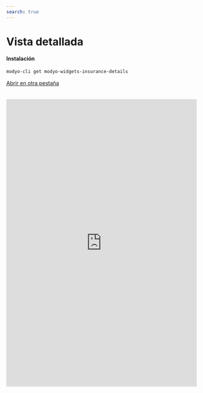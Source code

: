 ```yaml
---
search: true
---
```


# Vista detallada <Badge text="Beta" type="warn"/>

#### Instalación

```bash
modyo-cli get modyo-widgets-insurance-details
```

[Abrir en otra pestaña](https://widgets-es.modyo.com/seguros/personas/vista-detallada)

<iframe id="widgetFrame" src="https://widgets-es.modyo.com/seguros/personas/vista-detallada" width="100%" frameBorder="0"  style="min-height:762px;overflow:auto;margin-top:20px;"></p>

<table spaces-before="0">
  <tr>
    <th>
      Funcionalidad
    </th>
    
    <th>
      Descripción
    </th>
  </tr>
  
  <tr>
    <td>
    </td>
    
    <td>
    </td>
  </tr>
</table>
